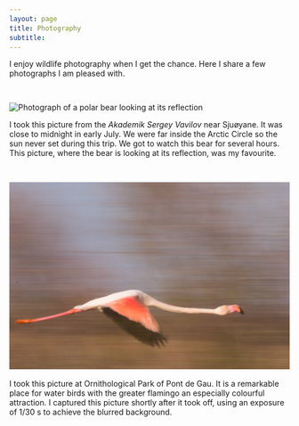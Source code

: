 ```yaml
---
layout: page
title: Photography
subtitle: 
---
```


I enjoy wildlife photography when I get the chance. Here I share a few photographs I am pleased with.

<img style="float: center; padding: 30px 0px 0px 0px;" width="600" src="https://github.com/markgpritchard/markgpritchard.github.io/blob/master/assets/img/Polarbear.jpg?raw=true" alt="Photograph of a polar bear looking at its reflection"/>

I took this picture from the _Akademik Sergey Vavilov_ near Sjuøyane. It was close to midnight in early July. We were far inside the Arctic Circle so the sun never set during this trip. We got to watch this bear for several hours. This picture, where the bear is looking at its reflection, was my favourite. 

<img style="float: center; padding: 30px 0px 0px 0px;" width="600" src="https://github.com/markgpritchard/markgpritchard.github.io/blob/master/assets/img/flamingo.jpg?raw=true" alt="Photograph of a flamingo flying"/>

I took this picture at Ornithological Park of Pont de Gau. It is a remarkable place for water birds with the greater flamingo an especially colourful attraction. I captured this picture shortly after it took off, using an exposure of 1/30 s to achieve the blurred background.